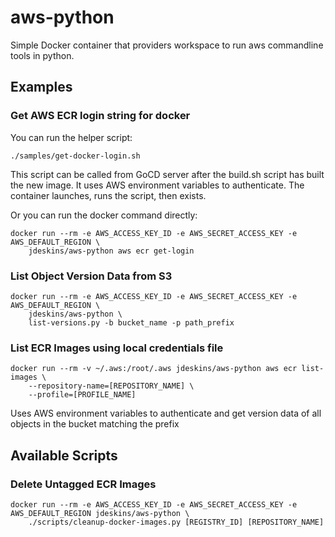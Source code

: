 # aws-python

Simple Docker container that providers workspace to run aws commandline tools in python.

## Examples

### Get AWS ECR login string for docker

You can run the helper script:

```
./samples/get-docker-login.sh
```

This script can be called from GoCD server after the build.sh script has built the new image.
It uses AWS environment variables to authenticate.  The container launches, runs the script,
then exists.

Or you can run the docker command directly:

```
docker run --rm -e AWS_ACCESS_KEY_ID -e AWS_SECRET_ACCESS_KEY -e AWS_DEFAULT_REGION \
    jdeskins/aws-python aws ecr get-login
```

### List Object Version Data from S3

```
docker run --rm -e AWS_ACCESS_KEY_ID -e AWS_SECRET_ACCESS_KEY -e AWS_DEFAULT_REGION \
    jdeskins/aws-python \
    list-versions.py -b bucket_name -p path_prefix
```

### List ECR Images using local credentials file

```
docker run --rm -v ~/.aws:/root/.aws jdeskins/aws-python aws ecr list-images \
    --repository-name=[REPOSITORY_NAME] \
    --profile=[PROFILE_NAME]
```

Uses AWS environment variables to authenticate and get version data of all objects in the bucket
matching the prefix

## Available Scripts

### Delete Untagged ECR Images

```
docker run --rm -e AWS_ACCESS_KEY_ID -e AWS_SECRET_ACCESS_KEY -e AWS_DEFAULT_REGION jdeskins/aws-python \
    ./scripts/cleanup-docker-images.py [REGISTRY_ID] [REPOSITORY_NAME]
```
